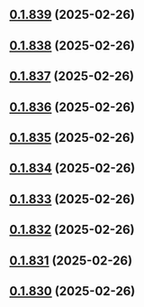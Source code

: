 ## [0.1.839](https://github.com/binary-braids/terraform-oracle/compare/v0.1.838...v0.1.839) (2025-02-26)



## [0.1.838](https://github.com/binary-braids/terraform-oracle/compare/v0.1.837...v0.1.838) (2025-02-26)



## [0.1.837](https://github.com/binary-braids/terraform-oracle/compare/v0.1.836...v0.1.837) (2025-02-26)



## [0.1.836](https://github.com/binary-braids/terraform-oracle/compare/v0.1.835...v0.1.836) (2025-02-26)



## [0.1.835](https://github.com/binary-braids/terraform-oracle/compare/v0.1.834...v0.1.835) (2025-02-26)



## [0.1.834](https://github.com/binary-braids/terraform-oracle/compare/v0.1.833...v0.1.834) (2025-02-26)



## [0.1.833](https://github.com/binary-braids/terraform-oracle/compare/v0.1.832...v0.1.833) (2025-02-26)



## [0.1.832](https://github.com/binary-braids/terraform-oracle/compare/v0.1.831...v0.1.832) (2025-02-26)



## [0.1.831](https://github.com/binary-braids/terraform-oracle/compare/v0.1.830...v0.1.831) (2025-02-26)



## [0.1.830](https://github.com/binary-braids/terraform-oracle/compare/v0.1.829...v0.1.830) (2025-02-26)



